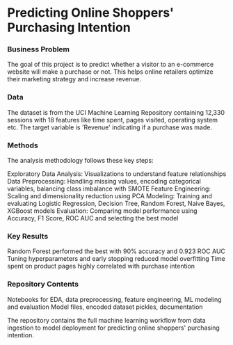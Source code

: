 # Predicting Online Shoppers' Purchasing Intention
### Business Problem
The goal of this project is to predict whether a visitor to an e-commerce website will make a purchase or not. This helps online retailers optimize their marketing strategy and increase revenue.

### Data
The dataset is from the UCI Machine Learning Repository containing 12,330 sessions with 18 features like time spent, pages visited, operating system etc. The target variable is 'Revenue' indicating if a purchase was made.

### Methods
The analysis methodology follows these key steps:

Exploratory Data Analysis: Visualizations to understand feature relationships
Data Preprocessing: Handling missing values, encoding categorical variables, balancing class imbalance with SMOTE
Feature Engineering: Scaling and dimensionality reduction using PCA
Modeling: Training and evaluating Logistic Regression, Decision Tree, Random Forest, Naive Bayes, XGBoost models
Evaluation: Comparing model performance using Accuracy, F1 Score, ROC AUC and selecting the best model
### Key Results
Random Forest performed the best with 90% accuracy and 0.923 ROC AUC
Tuning hyperparameters and early stopping reduced model overfitting
Time spent on product pages highly correlated with purchase intention
### Repository Contents
Notebooks for EDA, data preprocessing, feature engineering, ML modeling and evaluation
Model files, encoded dataset pickles, documentation


The repository contains the full machine learning workflow from data ingestion to model deployment for predicting online shoppers' purchasing intention.
